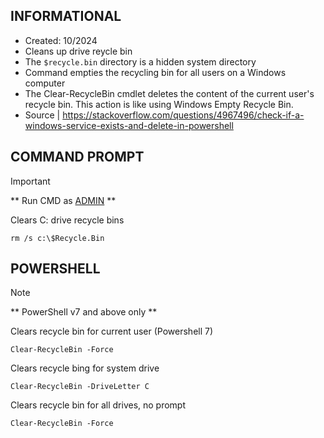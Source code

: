 ## INFORMATIONAL
- Created: 10/2024
- Cleans up drive reycle bin
- The `$recycle.bin` directory is a hidden system directory
- Command empties the recycling bin for all users on a Windows computer
- The Clear-RecycleBin cmdlet deletes the content of the current user's recycle bin. This action is like using Windows Empty Recycle Bin.
- Source | https://stackoverflow.com/questions/4967496/check-if-a-windows-service-exists-and-delete-in-powershell      

## COMMAND PROMPT
> [!IMPORTANT]
> ** Run CMD as <ins>ADMIN</ins> **

Clears C: drive recycle bins
```
rm /s c:\$Recycle.Bin 
```

## POWERSHELL
> [!NOTE]
> ** PowerShell v7 and above only **

Clears recycle bin for current user (Powershell 7)
```
Clear-RecycleBin -Force
```

Clears recycle bing for system drive
```
Clear-RecycleBin -DriveLetter C
```

Clears recycle bin for all drives, no prompt
```
Clear-RecycleBin -Force
```
